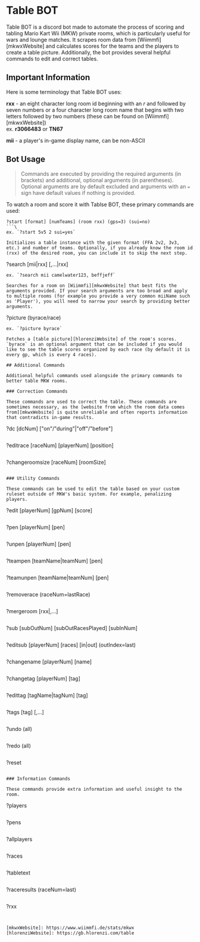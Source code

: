 # Table BOT

Table BOT is a discord bot made to automate the process of scoring and tabling Mario Kart Wii (MKW) private rooms, which is particularly useful for wars and lounge matches. It scrapes room data from [Wiimmfi][mkwxWebsite] and calculates scores for the teams and the players to create a table picture. Additionally, the bot provides several helpful commands to edit and correct tables.

## Important Information

Here is some terminology that Table BOT uses:

**rxx** - an eight character long room id beginning with an *r* and followed by seven numbers or a four character long room name that begins with two letters followed by two numbers (these can be found on [Wiimmfi][mkwxWebsite])\
ex. **r3066483** or **TN67**

**mii** - a player's in-game display name, can be non-ASCII

## Bot Usage

> Commands are executed by providing the required arguments (in brackets) and additional, optional arguments (in parentheses). Optional arguments are by default excluded and arguments with an `=` sign have default values if nothing is provided.

To watch a room and score it with Tablse BOT, these primary commands are used:

```
?start [format] [numTeams] (room rxx) (gps=3) (sui=no)
```\
ex. `?start 5v5 2 sui=yes`

Initializes a table instance with the given format (FFA 2v2, 3v3, etc.) and number of teams. Optionally, if you already know the room id (rxx) of the desired room, you can include it to skip the next step.

```
?search [mii|rxx] [<miiName>,...|rxx]
```\
ex. `?search mii camelwater123, beffjeff`

Searches for a room on [Wiimmfi][mkwxWebsite] that best fits the arguments provided. If your search arguments are too broad and apply to multiple rooms (for example you provide a very common miiName such as 'Player'), you will need to narrow your search by providing better arguments. 

```
?picture (byrace/race)
```\
ex. `?picture byrace`

Fetches a [table picture][hlorenziWebsite] of the room's scores. `byrace` is an optional argument that can be included if you would like to see the table scores organized by each race (by default it is every gp, which is every 4 races).

## Additional Commands

Additional helpful commands used alongside the primary commands to better table MKW rooms. 

### Correction Commands

These commands are used to correct the table. These commands are sometimes necessary, as the [website from which the room data comes from][mkwxWebsite] is quite unreliable and often reports information that contradicts in-game results.

```
?dc [dcNum] ["on"/"during"|"off"/"before"]
```

```
?editrace [raceNum] [playerNum] [position]
```

```
?changeroomsize [raceNum] [roomSize]
```

### Utility Commands

These commands can be used to edit the table based on your custom ruleset outside of MKW's basic system. For example, penalizing players.

```
?edit [playerNum] [gpNum] [score]
```

```
?pen [playerNum] [pen]
```\
```
?unpen [playerNum] [pen]
```

```
?teampen [teamName|teamNum] [pen]
```\
```
?teamunpen [teamName|teamNum] [pen]
```

```
?removerace (raceNum=lastRace)
```

```
?mergeroom [rxx|<miiName>,...]
```

```
?sub [subOutNum] [subOutRacesPlayed] [subInNum]
```\
```
?editsub [playerNum] [races] [in|out] (outIndex=last)
```

```
?changename [playerNum] [name]
```

```
?changetag [playerNum] [tag]
```

```
?edittag [tagName|tagNum] [tag]
```

```
?tags [tag] [<playerNum>,...]
```

```
?undo (all)
```\
```
?redo (all)
```

```
?reset
```

### Information Commands

These commands provide extra information and useful insight to the room.

```
?players
```

```
?pens
```

```
?allplayers
```

```
?races
```

```
?tabletext
```

```
?raceresults (raceNum=last)
```

```
?rxx
```


[mkwxWebsite]: https://www.wiimmfi.de/stats/mkwx
[hlorenziWebsite]: https://gb.hlorenzi.com/table 